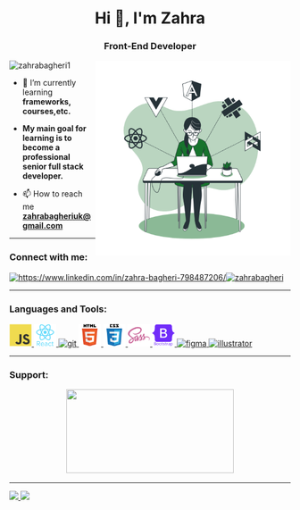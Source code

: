 <h1 align="center">Hi 👋, I'm Zahra</h1>
<h3 align="center">Front-End Developer </h3>

<img align="right" alt="coding" witdh="200" Height="350" src="JavaScript frameworks-bro.svg">

<p align="left"> <img src="https://komarev.com/ghpvc/?username=zahrabagheri1&label=Profile%20views&color=0e75b6&style=flat" alt="zahrabagheri1" /> </p>
<!-- 
<p align="left"> <a href="https://github.com/ryo-ma/github-profile-trophy"><img src="https://github-profile-trophy.vercel.app/?username=zahrabagheri1" alt="zahrabagheri1" /></a> </p> -->

- 🌱 I’m currently learning **frameworks, courses,etc.**

- **My main goal for learning is to become a professional senior full stack developer.**

- 📫 How to reach me **zahrabagheriuk@gmail.com**

<hr>
<h3 align="left">Connect with me:</h3>
<p align="left">

<a href="https://www.linkedin.com/in/zahra-bagheri-798487206/" target="blank"><img align="center" src="https://raw.githubusercontent.com/rahuldkjain/github-profile-readme-generator/master/src/images/icons/Social/linked-in-alt.svg" alt="https://www.linkedin.com/in/zahra-bagheri-798487206/" height="30" width="40" /></a><a href="https://www.youtube.com/channel/UCyn8HHPSyz9VoUSKQQlsmiA" target="blank"><img align="center" src="https://raw.githubusercontent.com/rahuldkjain/github-profile-readme-generator/master/src/images/icons/Social/youtube.svg" alt="zahrabagheri" height="30" width="40" /></a>  

<!-- <a href="https://instagram.com/zarabqri" target="blank"><img align="center" src="https://raw.githubusercontent.com/rahuldkjain/github-profile-readme-generator/master/src/images/icons/Social/instagram.svg" alt="zarabqri" height="30" width="40" /></a> -->
 <!-- <a href="https://discord.gg/687992092760473628" target="blank"><img align="center" src="https://raw.githubusercontent.com/rahuldkjain/github-profile-readme-generator/master/src/images/icons/Social/discord.svg" alt="0387" height="30" width="40" /></a> -->
</p>

<hr>
<h3 align="left">Languages and Tools:</h3>
<p align="left"> 
<!-- <a href="https://www.gnu.org/software/bash/" target="_blank" rel="noreferrer"> <img src="https://www.vectorlogo.zone/logos/gnu_bash/gnu_bash-icon.svg" alt="bash" width="40" height="40"/> </a>  -->
<!-- <a href="https://postman.com" target="_blank" rel="noreferrer"> <img src="https://www.vectorlogo.zone/logos/getpostman/getpostman-icon.svg" alt="postman" width="40" height="40"/> </a> -->

<a href="https://developer.mozilla.org/en-US/docs/Web/JavaScript" target="_blank" rel="noreferrer"> <img src="https://raw.githubusercontent.com/devicons/devicon/master/icons/javascript/javascript-original.svg" alt="javascript" width="40" height="40"/> </a><a href="https://reactjs.org/" target="_blank" rel="noreferrer"> <img src="https://raw.githubusercontent.com/devicons/devicon/master/icons/react/react-original-wordmark.svg" alt="react" width="40" height="40"/> </a><a href="https://git-scm.com/" target="_blank" rel="noreferrer"> <img src="https://www.vectorlogo.zone/logos/git-scm/git-scm-icon.svg" alt="git" width="40" height="40"/> </a><a href="https://www.w3.org/html/" target="_blank" rel="noreferrer"> <img src="https://raw.githubusercontent.com/devicons/devicon/master/icons/html5/html5-original-wordmark.svg" alt="html5" width="40" height="40"/> </a><a href="https://www.w3schools.com/css/" target="_blank" rel="noreferrer"> <img src="https://raw.githubusercontent.com/devicons/devicon/master/icons/css3/css3-original-wordmark.svg" alt="css3" width="40" height="40"/> </a><a href="https://sass-lang.com" target="_blank" rel="noreferrer"> <img src="https://raw.githubusercontent.com/devicons/devicon/master/icons/sass/sass-original.svg" alt="sass" width="40" height="40"/> </a><a href="https://getbootstrap.com" target="_blank" rel="noreferrer"> <img src="https://raw.githubusercontent.com/devicons/devicon/master/icons/bootstrap/bootstrap-plain-wordmark.svg" alt="bootstrap" width="40" height="40"/> </a><a href="https://www.figma.com/" target="_blank" rel="noreferrer"> <img src="https://www.vectorlogo.zone/logos/figma/figma-icon.svg" alt="figma" width="40" height="40"/> </a><a href="https://www.adobe.com/in/products/illustrator.html" target="_blank" rel="noreferrer"> <img src="https://www.vectorlogo.zone/logos/adobe_illustrator/adobe_illustrator-icon.svg" alt="illustrator" width="40" height="40"/> </a>

<!-- <a href="https://www.mongodb.com/" target="_blank" rel="noreferrer"> <img src="https://raw.githubusercontent.com/devicons/devicon/master/icons/mongodb/mongodb-original-wordmark.svg" alt="mongodb" width="40" height="40"/> </a> <a href="https://nodejs.org" target="_blank" rel="noreferrer"> <img src="https://raw.githubusercontent.com/devicons/devicon/master/icons/nodejs/nodejs-original-wordmark.svg" alt="nodejs" width="40" height="40"/> </a>  -->
</p>

<hr>
<h3 align="left">Support:</h3>
<p align="center">
<a href="https://www.coffeebede.com/zahra"><img  class="img-fluid" src="https://coffeebede.ir/DashboardTemplateV2/app-assets/images/banner/default-yellow.svg"  width="300" height="150" /></a>
</p>
<!-- <hr>
<p align="left"><img  src="https://github-readme-stats.vercel.app/api/top-langs?username=zahrabagheri1&show_icons=true&locale=en&layout=compact" alt="zahrabagheri1" /></p>
<br>
<p align="left"><img src="https://github-readme-stats.vercel.app/api?username=zahrabagheri1&show_icons=true&locale=en" alt="zahrabagheri1" /></p>
<br>
<p align="left"><img src="https://github-readme-streak-stats.herokuapp.com/?user=zahrabagheri1&" alt="zahrabagheri1" /></p> -->







<!-- ## My Stack

### Languages:
   ![JavaScript](https://img.shields.io/badge/javascript-%23323330.svg?style=for-the-badge&logo=javascript&logoColor=%23F7DF1E) ![Python](https://img.shields.io/badge/python-3670A0?style=for-the-badge&logo=python&logoColor=ffdd54) ![C++](https://img.shields.io/static/v1?style=for-the-badge&message=C%2B%2B&color=00599C&logo=C%2B%2B&logoColor=FFFFFF&label=) 

### Application and Data:
![HTML5](https://img.shields.io/badge/html5-%23E34F26.svg?style=for-the-badge&logo=html5&logoColor=white) ![CSS3](https://img.shields.io/badge/css3-%231572B6.svg?style=for-the-badge&logo=css3&logoColor=white)

### UI/UX:
![Adobe Photoshop](https://img.shields.io/badge/adobephotoshop-%2331A8FF.svg?style=for-the-badge&logo=adobephotoshop&logoColor=white) ![Adobe After Effects](https://img.shields.io/static/v1?style=for-the-badge&message=Adobe+After+Effects&color=9999FF&logo=Adobe+After+Effects&logoColor=FFFFFF&label=) ![Adobe Premiere Pro](https://img.shields.io/static/v1?style=for-the-badge&message=Adobe+Premiere+Pro&color=6a5cc5&logo=Adobe+Premiere+Pro&logoColor=FFFFFF&label=)

### Utilities:
![Visual Studio Code](https://img.shields.io/static/v1?style=for-the-badge&message=Visual+Studio+Code&color=007ACC&logo=Visual+Studio+Code&logoColor=FFFFFF&label=)

### DevOps:
![Git](https://img.shields.io/static/v1?style=for-the-badge&message=Git&color=F05032&logo=Git&logoColor=FFFFFF&label=)
![GitHub](https://img.shields.io/static/v1?style=for-the-badge&message=GitHub&color=181717&logo=GitHub&logoColor=FFFFFF&label=)



## Github Stats -->
<hr>
<p align="left">
<a href="https://github.com/zahrabagheri1">
  <img height="180em" src="https://github-readme-stats-eight-theta.vercel.app/api/top-langs/?username=zahrabagheri1&layout=compact&langs_count=8&theme=algolia"/>
  <img height="180em" src="https://github-readme-stats-eight-theta.vercel.app/api?username=zahrabagheri1&show_icons=true&theme=algolia&include_all_commits=true&count_private=true"/>
</a>
</p>

